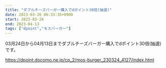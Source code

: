 ```yaml
---
title: "ダブルチーズバーガー購入でdポイント30倍(抽選)"
date: 2023-03-26 06:33:35+0900
start: 2023-03-24
end: 2023-04-13
tags: ["dpoint","モスバーガー"]
---
```


03月24日から04月13日までダブルチーズバーガー購入でdポイント30倍(抽選)です。

https://dpoint.docomo.ne.jp/cp_2/mos-burger_230324_4127/index.html
